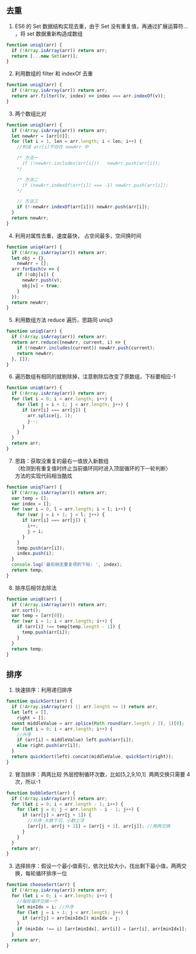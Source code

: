 ## 去重

1. ES6 的 Set 数据结构实现去重，由于 Set 没有重复值，再通过扩展运算符... ，将 set 数据重新构造成数组

```js
function uniq1(arr) {
  if (!Array.isArray(arr)) return arr;
  return [...new Set(arr)];
}
```

2. 利用数组的 filter 和 indexOf 去重

```js
function uniq2(arr) {
  if (!Array.isArray(arr)) return arr;
  return arr.filter((v, index) => index === arr.indexOf(v));
}
```

3.  两个数组比对

```js
function uniq3(arr) {
  if (!Array.isArray(arr)) return arr;
  let newArr = [arr[0]];
  for (let i = 1, len = arr.length; i < len; i++) {
    //判读 arr[i]不存在 newArr 中

    /* 方法一
      if (!newArr.includes(arr[i]))   newArr.push(arr[i]);
    */

    /* 方法二
      if (newArr.indexOf(arr[i]) === -1) newArr.push(arr[i]);
    */

    // 方法三
    if (!~newArr.indexOf(arr[i])) newArr.push(arr[i]);
  }
  return newArr;
}
```

4. 利用对属性去重，速度最快， 占空间最多，空间换时间

```js
function uniq4(arr) {
  if (!Array.isArray(arr)) return arr;
  let obj = {},
    newArr = [];
  arr.forEach(v => {
    if (!obj[v]) {
      newArr.push(v);
      obj[v] = true;
    }
  });
  return newArr;
}
```

5. 利用数组方法 reduce 遍历，思路同 uniq3

```js
function uniq5(arr) {
  if (!Array.isArray(arr)) return arr;
  return arr.reduce((newArr, current, i) => {
    if (!newArr.includes(current)) newArr.push(current);
    return newArr;
  }, []);
}
```

6.  遍历数组有相同的就剔除掉，注意剔除后改变了原数组，下标要相应-1

```js
function uniq6(arr) {
  if (!Array.isArray(arr)) return arr;
  for (let i = 0; i < arr.length; i++) {
    for (let j = i + 1; j < arr.length; j++) {
      if (arr[i] === arr[j]) {
        arr.splice(j, 1);
        j--;
      }
    }
  }
  return arr;
}
```

7. 思路：获取没重复的最右一值放入新数组  
   （检测到有重复值时终止当前循环同时进入顶层循环的下一轮判断）  
    方法的实现代码相当酷炫

```js
function uniq7(arr) {
  if (!Array.isArray(arr)) return arr;
  var temp = [];
  var index = [];
  for (var i = 0, l = arr.length; i < l; i++) {
    for (var j = i + 1; j < l; j++) {
      if (arr[i] === arr[j]) {
        i++;
        j = i;
      }
    }
    temp.push(arr[i]);
    index.push(i);
  }
  console.log('最右侧无重复项的下标: ', index);
  return temp;
}
```

8. 排序后相邻去除法

```js
function uniq8(arr) {
  if (!Array.isArray(arr)) return arr;
  arr.sort();
  var temp = [arr[0]];
  for (var i = 1; i < arr.length; i++) {
    if (arr[i] !== temp[temp.length - 1]) {
      temp.push(arr[i]);
    }
  }
  return temp;
}
```

<test />

## 排序

1. 快速排序：利用递归排序

```js
function quickSort(arr) {
  if (!Array.isArray(arr) || arr.length <= 1) return arr;
  let left = [],
    right = [];
  const middleValue = arr.splice(Math.round(arr.length / 2), 1)[0];
  for (let i = 0; i < arr.length; i++) {
    //升序
    if (arr[i] < middleValue) left.push(arr[i]);
    else right.push(arr[i]);
  }
  return quickSort(left).concat(middleValue, quickSort(right));
}
```

2. 冒泡排序：两两比较
   外层控制循环次数，比如[5,2,9,10,1]  两两交换只需要 4 次，所以-1

```js
function bubbleSort(arr) {
  if (!Array.isArray(arr)) return arr;
  for (let i = 0; i < arr.length - 1; i++) {
    for (let j = 0; j < arr.length - i - 1; j++) {
      if (arr[j] > arr[j + 1]) {
        //升序 大数下沉，小数上浮
        [arr[j], arr[j + 1]] = [arr[j + 1], arr[j]]; //两两交换
      }
    }
  }
  return arr;
}
```

3. 选择排序：假设一个最小值索引，依次比较大小，找出剩下最小值，两两交换，每轮循环排序一位

```js
function chooseSort(arr) {
  if (!Array.isArray(arr)) return arr;
  for (let i = 0; i < arr.length; i++) {
    //每轮循环交换一个
    let minIdx = i; //升序
    for (let j = i + 1; j < arr.length; j++) {
      if (arr[j] < arr[minIdx]) minIdx = j;
    }
    if (minIdx !== i) [arr[minIdx], arr[i]] = [arr[i], arr[minIdx]];
  }
  return arr;
}
```
